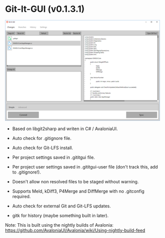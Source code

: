 # Git-It-GUI (v0.1.3.1)

![alt tag](ScreenShots/ScreenShot.png?raw=true)


- Based on libgit2sharp and writen in C# / AvaloniaUI.

- Auto check for .gitignore file.

- Auto check for Git-LFS install.

- Per project settings saved in .gititgui file.

- Per project user settings saved in .gititgui-user file (don't track this, add to .gitignore!).

- Doesn't allow non resolved files to be staged without warning.

- Supports Meld, kDiff3, P4Merge and DiffMerge with no .gitconfig required.

- Auto check for external Git and Git-LFS updates.

- gitk for history (maybe something built in later).

Note: This is built using the nightly builds of Avalonia: https://github.com/AvaloniaUI/Avalonia/wiki/Using-nightly-build-feed